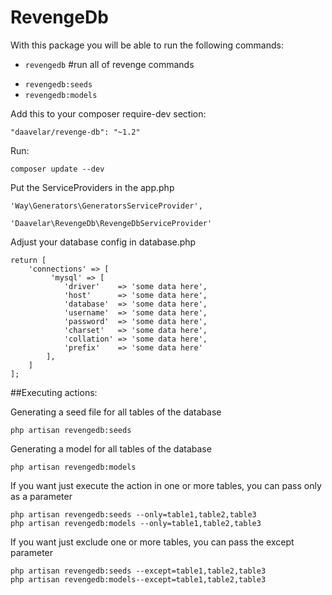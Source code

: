# RevengeDb

With this package you will be able to run the following commands:

- `revengedb` #run all of revenge commands
<!-- -`revengedb:migrations` -->
- `revengedb:seeds`
- `revengedb:models`

Add this to your composer require-dev section:

    "daavelar/revenge-db": "~1.2"
    
Run:   
 
    composer update --dev

Put the ServiceProviders in the app.php

    'Way\Generators\GeneratorsServiceProvider',
<!-- 'Xethron\MigrationsGenerator\MigrationsGeneratorServiceProvider', -->
    'Daavelar\RevengeDb\RevengeDbServiceProvider'
    
Adjust your database config in database.php

    return [
        'connections' => [
             'mysql' => [
                'driver'    => 'some data here',
                'host'      => 'some data here',
                'database'  => 'some data here',
                'username'  => 'some data here',
                'password'  => 'some data here',
                'charset'   => 'some data here',
                'collation' => 'some data here',
                'prefix'    => 'some data here'
            ],
        ]
    ];
        
##Executing actions: 

<!-- Generating a migration file for all tables of the database -->
    
<!-- php artisan revengedb:migrations -->
    
Generating a seed file for all tables of the database
    
    php artisan revengedb:seeds
    
Generating a model for all tables of the database    
    
    php artisan revengedb:models
    
If you want just execute the action in one or more tables, you can pass only as a parameter
    
<!-- php artisan revengedb:migrations --only=table1,table2,table3 -->
    php artisan revengedb:seeds --only=table1,table2,table3
    php artisan revengedb:models --only=table1,table2,table3    
    
If you want just exclude one or more tables, you can pass the except parameter
    
<!-- php artisan revengedb:migrations --except=table1,table2,table3 -->
    php artisan revengedb:seeds --except=table1,table2,table3
    php artisan revengedb:models--except=table1,table2,table3
    
